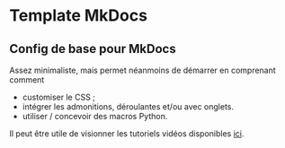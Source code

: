 # Template MkDocs
## Config de base pour MkDocs
Assez minimaliste, mais permet néanmoins de démarrer en comprenant comment 
- customiser le CSS ;
- intégrer les admonitions, déroulantes et/ou avec onglets.
- utiliser / concevoir des macros Python.

Il peut être utile de visionner les tutoriels vidéos disponibles [ici](https://youtube.com/playlist?list=PL-Q7fIakgvUAcUluPeUMIP1128wWxboJY).
